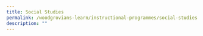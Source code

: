 ```yaml
---
title: Social Studies
permalink: /woodgrovians-learn/instructional-programmes/social-studies
description: ""
---
```


